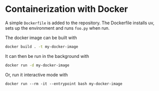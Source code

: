 # Containerization with Docker

A simple `Dockerfile` is added to the repository. The Dockerfile 
installs uv, sets up the environment and runs `foo.py` when run.

The docker image can be built with

```bash
docker build . -t my-docker-image
```

It can then be run in the background with

```bash
docker run -d my-docker-image
```

Or, run it interactive mode with

```
docker run --rm -it --entrypoint bash my-docker-image
```
